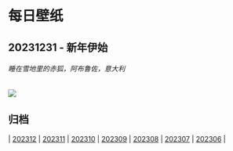 # 每日壁纸

## 20231231 - 新年伊始

###### 睡在雪地里的赤狐，阿布鲁佐，意大利

![](https://www.bing.com/th?id=OHR.SleepingFox_ZH-CN2622967726_UHD.jpg)

## 归档

| [202312](/202312/README.md)
| [202311](/202311/README.md)
| [202310](/202310/README.md)
| [202309](/202309/README.md)
| [202308](/202308/README.md)
| [202307](/202307/README.md)
| [202306](/202306/README.md)
|